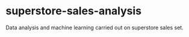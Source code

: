 # superstore-sales-analysis
Data analysis and machine learning carried out on superstore sales set.
